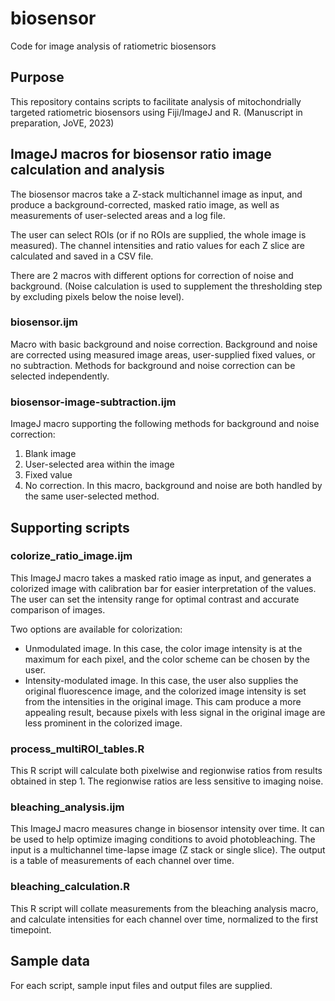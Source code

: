 # biosensor
Code for image analysis of ratiometric biosensors

## Purpose

This repository contains scripts to facilitate analysis of mitochondrially targeted ratiometric biosensors using Fiji/ImageJ and R. (Manuscript in preparation, JoVE, 2023)

## ImageJ macros for biosensor ratio image calculation and analysis

The biosensor macros take a Z-stack multichannel image as input, and produce a background-corrected, masked ratio image, as well as measurements of user-selected areas and a log file. 

The user can select ROIs (or if no ROIs are supplied, the whole image is measured). The channel intensities and ratio values for each Z slice are calculated and saved in a CSV file.

There are 2 macros with different options for correction of noise and background. (Noise calculation is used to supplement the thresholding step by excluding pixels below the noise level).

### biosensor.ijm
Macro with basic background and noise correction. Background and noise are corrected using measured image areas, user-supplied fixed values, or no subtraction. Methods for background and noise correction can be selected independently.

### biosensor-image-subtraction.ijm
ImageJ macro supporting the following methods for background and noise correction:
  1. Blank image
  1. User-selected area within the image
  1. Fixed value
  1. No correction.
In this macro, background and noise are both handled by the same user-selected method.

## Supporting scripts

### colorize_ratio_image.ijm

This ImageJ macro takes a masked ratio image as input, and generates a colorized image with calibration bar for easier interpretation of the values. The user can set the intensity range for optimal contrast and accurate comparison of images.

Two options are available for colorization: 
* Unmodulated image. In this case, the color image intensity is at the maximum for each pixel, and the color scheme can be chosen by the user.
* Intensity-modulated image. In this case, the user also supplies the original fluorescence image, and the colorized image intensity is set from the intensities in the original image. This cam produce a more appealing result, because pixels with less signal in the original image are less prominent in the colorized image.

### process_multiROI_tables.R

This R script will calculate both pixelwise and regionwise ratios from results obtained in step 1. The regionwise ratios are less sensitive to imaging noise.

### bleaching_analysis.ijm

This ImageJ macro measures change in biosensor intensity over time. It can be used to help optimize imaging conditions to avoid photobleaching. The input is a multichannel time-lapse image (Z stack or single slice). The output is a table of measurements of each channel over time.

### bleaching_calculation.R

This R script will collate measurements from the bleaching analysis macro, and calculate  intensities for each channel over time, normalized to the first timepoint.

## Sample data

For each script, sample input files and output files are supplied.
